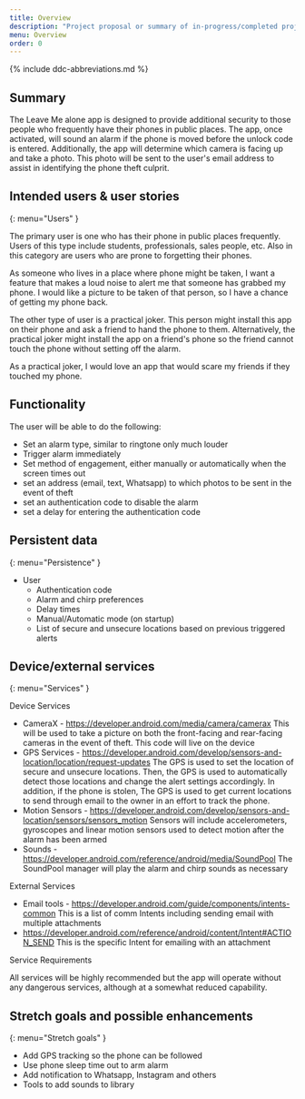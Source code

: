 ```yaml
---
title: Overview
description: "Project proposal or summary of in-progress/completed project."
menu: Overview
order: 0
---
```


{% include ddc-abbreviations.md %}

## Summary

The Leave Me alone app is designed to provide additional security to those people who frequently 
have their phones in public places. The app, once activated, will sound an alarm if the phone is 
moved before the unlock code is entered.  Additionally, the app will determine which camera is 
facing up and take a photo.  This photo will be sent to the user's email address to assist in 
identifying the phone theft culprit.

## Intended users & user stories
{: menu="Users" }

The primary user is one who has their phone in public places frequently.  Users of this type include 
students, professionals, sales people, etc.  Also in this category are users who are prone to 
forgetting their phones.

As someone who lives in a place where phone might be taken, I want a feature that makes a loud noise 
to alert me that someone has grabbed my phone.  I would like a picture to be taken of that person,
so I have a chance of getting my phone back.

The other type of user is a practical joker.  This person might install this app on their phone and 
ask a friend to hand the phone to them.  Alternatively, the practical joker might install the app
on a friend's phone so the friend cannot touch the phone without setting off the alarm.

As a practical joker, I would love an app that would scare my friends if they touched my phone.

## Functionality

The user will be able to do the following:
  * Set an alarm type, similar to ringtone only much louder
  * Trigger alarm immediately
  * Set method of engagement, either manually or automatically when the screen times out
  * set an address (email, text, Whatsapp) to which photos to be sent in the event of theft
  * set an authentication code to disable the alarm
  * set a delay for entering the authentication code

## Persistent data
{: menu="Persistence" }

* User
    * Authentication code
    * Alarm and chirp preferences
    * Delay times
    * Manual/Automatic mode (on startup)
    * List of secure and unsecure locations based on previous triggered alerts
    
## Device/external services
{: menu="Services" }

Device Services

  * CameraX - https://developer.android.com/media/camera/camerax This will be used to take a picture on both the front-facing and rear-facing cameras in the event of theft. This code will live on the device
  * GPS Services - https://developer.android.com/develop/sensors-and-location/location/request-updates The GPS is used to set the location of secure and unsecure locations.  Then, the GPS is used to automatically detect those locations and change the alert settings accordingly.  In addition, if the phone is stolen, The GPS is used to get current locations to send through email to the owner in an effort to track the phone.  
  * Motion Sensors - https://developer.android.com/develop/sensors-and-location/sensors/sensors_motion Sensors will include accelerometers, gyroscopes and linear motion sensors used to detect motion after the alarm has been armed
  * Sounds - https://developer.android.com/reference/android/media/SoundPool The SoundPool manager will play the alarm and chirp sounds as necessary

External Services

  * Email tools - https://developer.android.com/guide/components/intents-common This is a list of comm Intents including sending email with multiple attachments
  * https://developer.android.com/reference/android/content/Intent#ACTION_SEND This is the specific Intent for emailing with an attachment

Service Requirements

All services will be highly recommended but the app will operate without any dangerous services, 
although at a somewhat reduced capability.

## Stretch goals and possible enhancements 
{: menu="Stretch goals" }

  * Add GPS tracking so the phone can be followed
  * Use phone sleep time out to arm alarm
  * Add notification to Whatsapp, Instagram and others
  * Tools to add sounds to library


